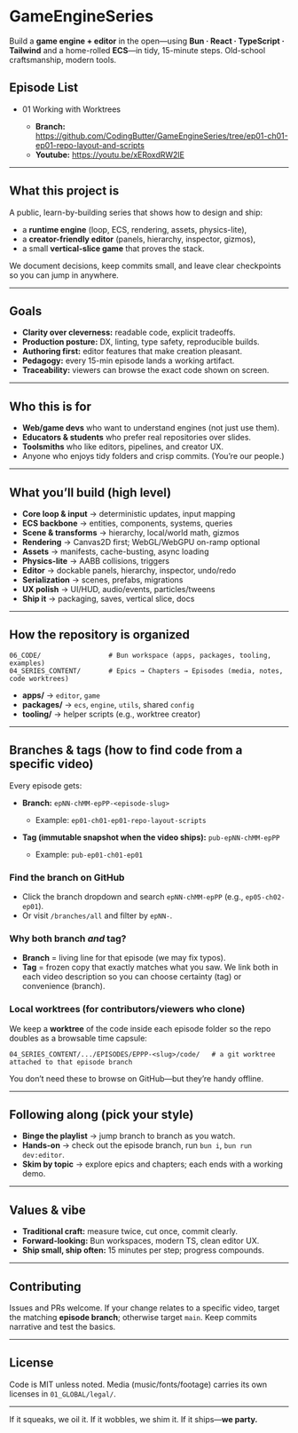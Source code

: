 # GameEngineSeries

Build a **game engine + editor** in the open—using **Bun · React · TypeScript · Tailwind** and a home-rolled **ECS**—in tidy, 15-minute steps. Old-school craftsmanship, modern tools.

## Episode List

- 01 Working with Worktrees

  - **Branch:** https://github.com/CodingButter/GameEngineSeries/tree/ep01-ch01-ep01-repo-layout-and-scripts
  - **Youtube:** https://youtu.be/xERoxdRW2lE

---

## What this project is

A public, learn-by-building series that shows how to design and ship:

- a **runtime engine** (loop, ECS, rendering, assets, physics-lite),
- a **creator-friendly editor** (panels, hierarchy, inspector, gizmos),
- a small **vertical-slice game** that proves the stack.

We document decisions, keep commits small, and leave clear checkpoints so you can jump in anywhere.

---

## Goals

- **Clarity over cleverness:** readable code, explicit tradeoffs.
- **Production posture:** DX, linting, type safety, reproducible builds.
- **Authoring first:** editor features that make creation pleasant.
- **Pedagogy:** every 15-min episode lands a working artifact.
- **Traceability:** viewers can browse the exact code shown on screen.

---

## Who this is for

- **Web/game devs** who want to understand engines (not just use them).
- **Educators & students** who prefer real repositories over slides.
- **Toolsmiths** who like editors, pipelines, and creator UX.
- Anyone who enjoys tidy folders and crisp commits. (You’re our people.)

---

## What you’ll build (high level)

- **Core loop & input** → deterministic updates, input mapping
- **ECS backbone** → entities, components, systems, queries
- **Scene & transforms** → hierarchy, local/world math, gizmos
- **Rendering** → Canvas2D first; WebGL/WebGPU on-ramp optional
- **Assets** → manifests, cache-busting, async loading
- **Physics-lite** → AABB collisions, triggers
- **Editor** → dockable panels, hierarchy, inspector, undo/redo
- **Serialization** → scenes, prefabs, migrations
- **UX polish** → UI/HUD, audio/events, particles/tweens
- **Ship it** → packaging, saves, vertical slice, docs

---

## How the repository is organized

```
06_CODE/                 # Bun workspace (apps, packages, tooling, examples)
04_SERIES_CONTENT/       # Epics → Chapters → Episodes (media, notes, code worktrees)
```

- **apps/** → `editor`, `game`
- **packages/** → `ecs`, `engine`, `utils`, shared `config`
- **tooling/** → helper scripts (e.g., worktree creator)

---

## Branches & tags (how to find code from a specific video)

Every episode gets:

- **Branch:** `epNN-chMM-epPP-<episode-slug>`

  - Example: `ep01-ch01-ep01-repo-layout-scripts`

- **Tag (immutable snapshot when the video ships):** `pub-epNN-chMM-epPP`

  - Example: `pub-ep01-ch01-ep01`

### Find the branch on GitHub

- Click the branch dropdown and search `epNN-chMM-epPP` (e.g., `ep05-ch02-ep01`).
- Or visit `/branches/all` and filter by `epNN-`.

### Why both branch _and_ tag?

- **Branch** = living line for that episode (we may fix typos).
- **Tag** = frozen copy that exactly matches what you saw.
  We link both in each video description so you can choose certainty (tag) or convenience (branch).

### Local worktrees (for contributors/viewers who clone)

We keep a **worktree** of the code inside each episode folder so the repo doubles as a browsable time capsule:

```
04_SERIES_CONTENT/.../EPISODES/EPPP-<slug>/code/   # a git worktree attached to that episode branch
```

You don’t need these to browse on GitHub—but they’re handy offline.

---

## Following along (pick your style)

- **Binge the playlist** → jump branch to branch as you watch.
- **Hands-on** → check out the episode branch, run `bun i`, `bun run dev:editor`.
- **Skim by topic** → explore epics and chapters; each ends with a working demo.

---

## Values & vibe

- **Traditional craft:** measure twice, cut once, commit clearly.
- **Forward-looking:** Bun workspaces, modern TS, clean editor UX.
- **Ship small, ship often:** 15 minutes per step; progress compounds.

---

## Contributing

Issues and PRs welcome. If your change relates to a specific video, target the matching **episode branch**; otherwise target `main`. Keep commits narrative and test the basics.

---

## License

Code is MIT unless noted. Media (music/fonts/footage) carries its own licenses in `01_GLOBAL/legal/`.

---

If it squeaks, we oil it. If it wobbles, we shim it. If it ships—**we party.**
